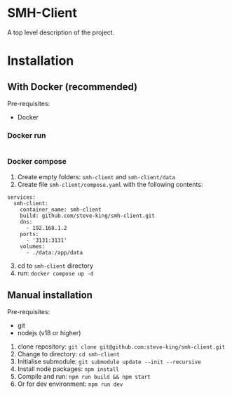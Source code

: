 <!-- This is a [Next.js](https://nextjs.org/) project bootstrapped with [`create-next-app`](https://github.com/vercel/next.js/tree/canary/packages/create-next-app).

## Getting Started

First, run the development server:

```bash
npm run dev
# or
yarn dev
# or
pnpm dev
# or
bun dev
```

Open [http://localhost:3000](http://localhost:3000) with your browser to see the result.

You can start editing the page by modifying `app/page.tsx`. The page auto-updates as you edit the file.

This project uses [`next/font`](https://nextjs.org/docs/basic-features/font-optimization) to automatically optimize and load Inter, a custom Google Font.

## Learn More

To learn more about Next.js, take a look at the following resources:

- [Next.js Documentation](https://nextjs.org/docs) - learn about Next.js features and API.
- [Learn Next.js](https://nextjs.org/learn) - an interactive Next.js tutorial.

You can check out [the Next.js GitHub repository](https://github.com/vercel/next.js/) - your feedback and contributions are welcome!

## Deploy on Vercel

The easiest way to deploy your Next.js app is to use the [Vercel Platform](https://vercel.com/new?utm_medium=default-template&filter=next.js&utm_source=create-next-app&utm_campaign=create-next-app-readme) from the creators of Next.js.

Check out our [Next.js deployment documentation](https://nextjs.org/docs/deployment) for more details. -->

# SMH-Client

A top level description of the project.

# Installation

## With Docker (recommended)

Pre-requisites:

- Docker

### Docker run

```

```

### Docker compose

1. Create empty folders: `smh-client` and `smh-client/data`
2. Create file `smh-client/compose.yaml` with the following contents:

```
services:
  smh-client:
    container_name: smh-client
    build: github.com/steve-king/smh-client.git
    dns:
      - 192.168.1.2
    ports:
      - '3131:3131'
    volumes:
      - ./data:/app/data
```

3. cd to `smh-client` directory
4. run: `docker compose up -d`

## Manual installation

Pre-requisites:

- git
- nodejs (v18 or higher)

1. clone repository: `git clone git@github.com:steve-king/smh-client.git`
2. Change to directory: `cd smh-client`
3. Initialise submodule: `git submodule update --init --recursive`
4. Install node packages: `npm install`
5. Compile and run: `npm run build && npm start`
6. Or for dev environment: `npm run dev`
